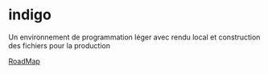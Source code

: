 # indigo
Un environnement de programmation léger avec rendu local et construction des fichiers pour la production

[RoadMap](https://trello.com/b/imtsTQsB)
